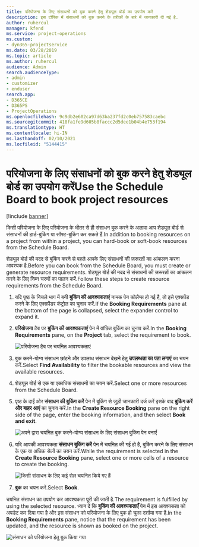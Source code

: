 ```yaml
---
title: परियोजना के लिए संसाधनों को बुक करने हेतु शेड्यूल बोर्ड का उपयोग करें
description: इस टॉपिक में संसाधनों को बुक करने के तरीकों के बारे में जानकारी दी गई है.
author: ruhercul
manager: kfend
ms.service: project-operations
ms.custom:
- dyn365-projectservice
ms.date: 03/28/2019
ms.topic: article
ms.author: ruhercul
audience: Admin
search.audienceType:
- admin
- customizer
- enduser
search.app:
- D365CE
- D365PS
- ProjectOperations
ms.openlocfilehash: 9c9db2e602ca97d63ba237fd2c0eb757583caebc
ms.sourcegitcommit: 418fa1fe9d605b8faccc2d5dee1b04b4e753f194
ms.translationtype: HT
ms.contentlocale: hi-IN
ms.lasthandoff: 02/10/2021
ms.locfileid: "5144415"
---
```

# <a name="use-the-schedule-board-to-book-project-resources"></a><span data-ttu-id="16d0b-103">परियोजना के लिए संसाधनों को बुक करने हेतु शेड्यूल बोर्ड का उपयोग करें</span><span class="sxs-lookup"><span data-stu-id="16d0b-103">Use the Schedule Board to book project resources</span></span>

[!include [banner](../includes/psa-now-project-operations.md)]

<span data-ttu-id="16d0b-104">किसी परियोजना के लिए परियोजना के भीतर से ही संसाधन बुक करने के अलावा आप शेड्यूल बोर्ड से संसाधनों की हार्ड-बुकिंग या सॉफ्ट-बुकिंग कर सकते हैं.</span><span class="sxs-lookup"><span data-stu-id="16d0b-104">In addition to booking resources on a project from within a project, you can hard-book or soft-book resources from the Schedule Board.</span></span>

<span data-ttu-id="16d0b-105">शेड्यूल बोर्ड की मदद से बुकिंग करने से पहले आपके लिए संसाधनों की ज़रूरतों का आंकलन करना आवश्यक है.</span><span class="sxs-lookup"><span data-stu-id="16d0b-105">Before you can book from the Schedule Board, you must create or generate resource requirements.</span></span> <span data-ttu-id="16d0b-106">शेड्यूल बोर्ड की मदद से संसाधनों की ज़रूरतों का आंकलन करने के लिए निम्न चरणों का पालन करें.</span><span class="sxs-lookup"><span data-stu-id="16d0b-106">Follow these steps to create resource requirements from the Schedule Board.</span></span>

1. <span data-ttu-id="16d0b-107">यदि पृष्ठ के निचले भाग में बनी **बुकिंग की आवश्यकताएं** नामक पेन कोलैप्स हो गई है, तो इसे एक्सपेंड करने के लिए एक्सपेंडर कंट्रोल का चुनाव करें.</span><span class="sxs-lookup"><span data-stu-id="16d0b-107">If the **Booking Requirements** pane at the bottom of the page is collapsed, select the expander control to expand it.</span></span>
2. <span data-ttu-id="16d0b-108">**परियोजना** टैब पर **बुकिंग की आवश्यकताएं** पेन में वांछित बुकिंग का चुनाव करें.</span><span class="sxs-lookup"><span data-stu-id="16d0b-108">In the **Booking Requirements** pane, on the **Project** tab, select the requirement to book.</span></span>

    ![परियोजना टैब पर चयनित आवश्यकताएं](media/Resource-Management-image73.png)

3. <span data-ttu-id="16d0b-110">बुक करने-योग्य संसाधन छांटने और उपलब्ध संसाधन देखने हेतु **उपलब्धता का पता लगाएं** का चयन करें.</span><span class="sxs-lookup"><span data-stu-id="16d0b-110">Select **Find Availability** to filter the bookable resources and view the available resources.</span></span> 
4. <span data-ttu-id="16d0b-111">शेड्यूल बोर्ड से एक या एकाधिक संसाधनों का चयन करें.</span><span class="sxs-lookup"><span data-stu-id="16d0b-111">Select one or more resources from the Schedule Board.</span></span> 
5. <span data-ttu-id="16d0b-112">पृष्ठ के दाईं ओर **संसाधन की बुकिंग करें** पेन में बुकिंग से जुड़ी जानकारी दर्ज करें इसके बाद **बुकिंग करें और बाहर आएं** का चुनाव करें.</span><span class="sxs-lookup"><span data-stu-id="16d0b-112">In the **Create Resource Booking** pane on the right side of the page, enter the booking information, and then select **Book and exit**.</span></span>

    ![अपने द्वारा चयनित बुक करने-योग्य संसाधन के लिए संसाधन बुकिंग पेन बनाएँ](media/Resource-Management-image74.png)

6. <span data-ttu-id="16d0b-114">यदि आपकी आवश्यकता **संसाधन बुकिंग करें** पेन में चयनित की गई हो है, बुकिंग करने के लिए संसाधन के एक या अधिक सेलों का चयन करें.</span><span class="sxs-lookup"><span data-stu-id="16d0b-114">While the requirement is selected in the **Create Resource Booking** pane, select one or more cells of a resource to create the booking.</span></span>

    ![किसी संसाधन के लिए कई सेल चयनित किये गए हैं](media/Resource-Management-image75.png)

7. <span data-ttu-id="16d0b-116">**बुक** का चयन करें.</span><span class="sxs-lookup"><span data-stu-id="16d0b-116">Select **Book**.</span></span>

<span data-ttu-id="16d0b-117">चयनित संसाधन का उपयोग कर आवश्यकता पूरी की जाती है.</span><span class="sxs-lookup"><span data-stu-id="16d0b-117">The requirement is fulfilled by using the selected resource.</span></span> <span data-ttu-id="16d0b-118">ध्यान दें कि **बुकिंग की आवश्यकताएँ** पेन में इस आवश्यकता को अपडेट कर दिया गया है और इस संसाधन को परियोजना के लिए बुक हो चुका दर्शाया गया है.</span><span class="sxs-lookup"><span data-stu-id="16d0b-118">In the **Booking Requirements** pane, notice that the requirement has been updated, and the resource is shown as booked on the project.</span></span>

![संसाधन को परियोजना हेतु बुक किया गया](media/Resource-Management-image76.png)
